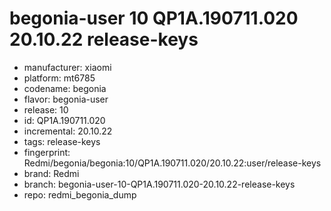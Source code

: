 # begonia-user 10 QP1A.190711.020 20.10.22 release-keys
- manufacturer: xiaomi
- platform: mt6785
- codename: begonia
- flavor: begonia-user
- release: 10
- id: QP1A.190711.020
- incremental: 20.10.22
- tags: release-keys
- fingerprint: Redmi/begonia/begonia:10/QP1A.190711.020/20.10.22:user/release-keys
- brand: Redmi
- branch: begonia-user-10-QP1A.190711.020-20.10.22-release-keys
- repo: redmi_begonia_dump
